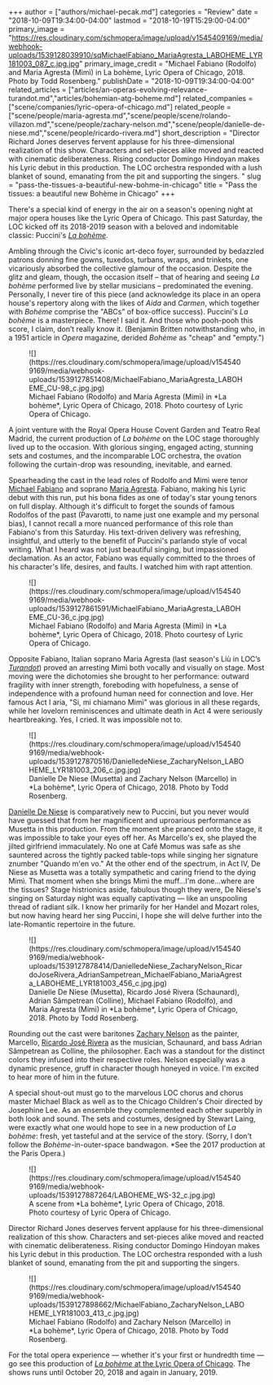 +++
author = ["authors/michael-pecak.md"]
categories = "Review"
date = "2018-10-09T19:34:00-04:00"
lastmod = "2018-10-19T15:29:00-04:00"
primary_image = "https://res.cloudinary.com/schmopera/image/upload/v1545409169/media/webhook-uploads/1539128039910/sqMichaelFabiano_MariaAgresta_LABOHEME_LYR181003_087_c.jpg.jpg"
primary_image_credit = "Michael Fabiano (Rodolfo) and Maria Agresta (Mimì) in La bohème, Lyric Opera of Chicago, 2018. Photo by Todd Rosenberg."
publishDate = "2018-10-09T19:34:00-04:00"
related_articles = ["articles/an-operas-evolving-relevance-turandot.md","articles/bohemian-atg-boheme.md"]
related_companies = ["scene/companies/lyric-opera-of-chicago.md"]
related_people = ["scene/people/maria-agresta.md","scene/people/scene/rolando-villazon.md","scene/people/zachary-nelson.md","scene/people/danielle-de-niese.md","scene/people/ricardo-rivera.md"]
short_description = "Director Richard Jones deserves fervent applause for his three-dimensional realization of this show.  Characters and set-pieces alike moved and reacted with cinematic deliberateness.  Rising conductor Domingo Hindoyan makes his Lyric debut in this production. The LOC orchestra responded with a lush blanket of sound, emanating from the pit and supporting the singers.  "
slug = "pass-the-tissues-a-beautiful-new-bohme-in-chicago"
title = "Pass the tissues: a beautiful new Bohème in Chicago"
+++

There's a special kind of energy in the air on a season's opening night at major opera houses like the Lyric Opera of Chicago.  This past Saturday, the LOC kicked off its 2018-2019 season with a beloved and indomitable classic: Puccini's [*La bohème*](https://www.lyricopera.org/concertstickets/calendar/2018-2019/la-boheme-opera-tickets).
 
Ambling through the Civic's iconic art-deco foyer, surrounded by bedazzled patrons donning fine gowns, tuxedos, turbans, wraps, and trinkets, one vicariously absorbed the collective glamour of the occasion. Despite the glitz and gleam, though, the occasion itself – that of hearing and seeing *La bohème* performed live by stellar musicians – predominated the evening. Personally, I never tire of this piece (and acknowledge its place in an opera house's repertory along with the likes of *Aida* and *Carmen*, which together with *Bohème* comprise the "ABCs" of box-office success).  Puccini's *La bohème* is a masterpiece. There! I said it.  And those who pooh-pooh this score, I claim, don’t really know it.  (Benjamin Britten notwithstanding who, in a 1951 article in *Opera* magazine, derided *Bohème* as "cheap" and "empty.") 

<figure data-type="image">
![](https://res.cloudinary.com/schmopera/image/upload/v1545409169/media/webhook-uploads/1539127851408/MichaelFabiano_MariaAgresta_LABOHEME_CU-98_c.jpg.jpg)
<figcaption>Michael Fabiano (Rodolfo) and Maria Agresta (Mimì) in *La bohème*, Lyric Opera of Chicago, 2018. Photo courtesy of Lyric Opera of Chicago.</figcaption>
</figure>

A joint venture with the Royal Opera House Covent Garden and Teatro Real Madrid, the current production of *La bohème* on the LOC stage thoroughly lived up to the occasion.  With glorious singing, engaged acting, stunning sets and costumes, and the incomparable LOC orchestra, the ovation following the curtain-drop was resounding, inevitable, and earned.

Spearheading the cast in the lead roles of Rodolfo and Mimì were tenor [Michael Fabiano](/scene/people/michael-fabiano/) and soprano [Maria Agresta](/scene/people/maria-agresta/).  Fabiano, making his Lyric debut with this run, put his bona fides as one of today's star young tenors on full display.  Although it's difficult to forget the sounds of famous Rodolfos of the past (Pavarotti, to name just one example and my personal bias), I cannot recall a more nuanced performance of this role than Fabiano's from this Saturday.  His text-driven delivery was refreshing, insightful, and utterly to the benefit of Puccini's parlando style of vocal writing.  What I heard was not just beautiful singing, but impassioned declamation.  As an actor, Fabiano was equally committed to the throes of his character's life, desires, and faults.  I watched him with rapt attention.

<figure data-type="image">
![](https://res.cloudinary.com/schmopera/image/upload/v1545409169/media/webhook-uploads/1539127861591/MichaelFabiano_MariaAgresta_LABOHEME_CU-36_c.jpg.jpg)
<figcaption>Michael Fabiano (Rodolfo) and Maria Agresta (Mimì) in *La bohème*, Lyric Opera of Chicago, 2018. Photo courtesy of Lyric Opera of Chicago.</figcaption>
</figure>
 
Opposite Fabiano, Italian soprano Maria Agresta (last season's Liù in LOC’s [*Turandot*](/an-operas-evolving-relevance-turandot/)) proved an arresting Mimì both vocally and visually on stage.  Most moving were the dichotomies she brought to her performance: outward fragility with inner strength, foreboding with hopefulness, a sense of independence with a profound human need for connection and love. Her famous Act I aria, "Si, mi chiamano Mimì" was glorious in all these regards, while her lovelorn reminiscences and ultimate death in Act 4 were seriously heartbreaking.  Yes, I cried.  It was impossible not to.

<figure data-type="image">
![](https://res.cloudinary.com/schmopera/image/upload/v1545409169/media/webhook-uploads/1539127870516/DanielledeNiese_ZacharyNelson_LABOHEME_LYR181003_206_c.jpg.jpg)
<figcaption>Danielle De Niese (Musetta) and Zachary Nelson (Marcello) in *La bohème*, Lyric Opera of Chicago, 2018. Photo by Todd Rosenberg.</figcaption>
</figure>

[Danielle De Niese](/scene/people/danielle-de-niese/) is comparatively new to Puccini, but you never would have guessed that from her magnificent and uproarious performance as Musetta in this production.  From the moment she pranced onto the stage, it was impossible to take your eyes off her.  As Marcello's ex, she played the jilted girlfriend immaculately.  No one at Café Momus was safe as she sauntered across the tightly packed table-tops while singing her signature znumber "Quando m'en vo." At the other end of the spectrum, in Act IV, De Niese as Musetta was a totally sympathetic and caring friend to the dying Mimì.  That moment when she brings Mimì the muff…I'm done…where are the tissues? Stage histrionics aside, fabulous though they were, De Niese's singing on Saturday night was equally captivating — like an unspooling thread of radiant silk.  I know her primarily for her Handel and Mozart roles, but now having heard her sing Puccini, I hope she will delve further into the late-Romantic repertoire in the future.

<figure data-type="image">
![](https://res.cloudinary.com/schmopera/image/upload/v1545409169/media/webhook-uploads/1539127878414/DanielledeNiese_ZacharyNelson_RicardoJoseRivera_AdrianSampetrean_MichaelFabiano_MariaAgresta_LABOHEME_LYR181003_456_c.jpg.jpg)
<figcaption>Danielle De Niese (Musetta), Ricardo José Rivera (Schaunard), Adrian Sâmpetrean (Colline), Michael Fabiano (Rodolfo), and Maria Agresta (Mimì) in *La bohème*, Lyric Opera of Chicago, 2018. Photo by Todd Rosenberg.</figcaption>
</figure>

Rounding out the cast were baritones [Zachary Nelson](/talking-with-singers-zachary-nelson/) as the painter, Marcello, [Ricardo José Rivera](/scene/people/ricardo-rivera/) as the musician, Schaunard, and bass Adrian Sâmpetrean as Colline, the philosopher.  Each was a standout for the distinct colors they infused into their respective roles.  Nelson especially was a dynamic presence, gruff in character though honeyed in voice.  I'm excited to hear more of him in the future. 
 
A special shout-out must go to the marvelous LOC chorus and chorus master Michael Black as well as to the Chicago Children's Choir directed by Josephine Lee.  As an ensemble they complemented each other superbly in both look and sound. The sets and costumes, designed by Stewart Laing, were exactly what one would hope to see in a new production of *La bohème*: fresh, yet tasteful and at the service of the story. (Sorry, I don't follow the *Bohème*-in-outer-space bandwagon. \*See the 2017 production at the Paris Opera.)

<figure data-type="image">
![](https://res.cloudinary.com/schmopera/image/upload/v1545409169/media/webhook-uploads/1539127887264/LABOHEME_WS-32_c.jpg.jpg)
<figcaption>A scene from *La bohème*, Lyric Opera of Chicago, 2018. Photo courtesy of Lyric Opera of Chicago.</figcaption>
</figure>
 
Director Richard Jones deserves fervent applause for his three-dimensional realization of this show.  Characters and set-pieces alike moved and reacted with cinematic deliberateness.  Rising conductor Domingo Hindoyan makes his Lyric debut in this production. The LOC orchestra responded with a lush blanket of sound, emanating from the pit and supporting the singers.  

<figure data-type="image">
![](https://res.cloudinary.com/schmopera/image/upload/v1545409169/media/webhook-uploads/1539127898662/MichaelFabiano_ZacharyNelson_LABOHEME_LYR181003_413_c.jpg.jpg)
<figcaption>Michael Fabiano (Rodolfo) and Zachary Nelson (Marcello) in *La bohème*, Lyric Opera of Chicago, 2018. Photo by Todd Rosenberg.</figcaption>
</figure>

For the total opera experience — whether it's your first or hundredth time — go see this production of [*La bohème* at the Lyric Opera of Chicago](https://www.lyricopera.org/concertstickets/calendar/2018-2019/la-boheme-opera-tickets). The shows runs until October 20, 2018 and again in January, 2019.
